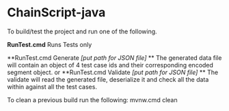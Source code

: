 # ChainScript-java

To build/test the project and run one of the following.


**RunTest.cmd** 
Runs Tests only 
 
**RunTest.cmd Generate *[put path for JSON file]*  **
The generated data file  will contain an object of 4 test case ids and their corresponding encoded segment object.
or 
**RunTest.cmd Validate *[put path for JSON file]*    **
The validate will read the generated file, deserialize it and check all the data within against all the test cases.  
  
 
To clean a previous build run the following: 
mvnw.cmd clean 

